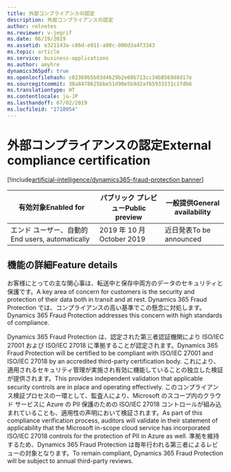 ```yaml
---
title: 外部コンプライアンスの認定
description: 外部コンプライアンスの認定
author: relnotes
ms.reviewer: v-jegrif
ms.date: 06/19/2019
ms.assetid: e321143a-c86d-e911-a98c-000d3a4f3343
ms.topic: article
ms.service: business-applications
ms.author: amyhre
dynamics365pdf: true
ms.openlocfilehash: c02369b5b93d4629b2e68b713cc34b8569d8d17e
ms.sourcegitcommit: 38a8478625bbe51d90e5b9d2af65933331c1fdb6
ms.translationtype: HT
ms.contentlocale: ja-JP
ms.lasthandoff: 07/02/2019
ms.locfileid: "1718954"
---
```

# <a name="external-compliance-certification"></a><span data-ttu-id="b6dd5-103">外部コンプライアンスの認定</span><span class="sxs-lookup"><span data-stu-id="b6dd5-103">External compliance certification</span></span>
[!include[artificial-intelligence/dynamics365-fraud-protection banner](../includes/artificial-intelligence/dynamics365-fraud-protection.md)]

| <span data-ttu-id="b6dd5-104">有効対象</span><span class="sxs-lookup"><span data-stu-id="b6dd5-104">Enabled for</span></span>    |  <span data-ttu-id="b6dd5-105">パブリック プレビュー</span><span class="sxs-lookup"><span data-stu-id="b6dd5-105">Public preview</span></span> | <span data-ttu-id="b6dd5-106">一般提供</span><span class="sxs-lookup"><span data-stu-id="b6dd5-106">General availability</span></span> | 
| ---------- | ---------- |---------- |
|<span data-ttu-id="b6dd5-107">エンド ユーザー、自動的</span><span class="sxs-lookup"><span data-stu-id="b6dd5-107">End users, automatically</span></span>|<span data-ttu-id="b6dd5-108">2019 年 10 月</span><span class="sxs-lookup"><span data-stu-id="b6dd5-108">October 2019</span></span>| <span data-ttu-id="b6dd5-109">近日発表</span><span class="sxs-lookup"><span data-stu-id="b6dd5-109">To be announced</span></span>|






## <a name="feature-details"></a><span data-ttu-id="b6dd5-110">機能の詳細</span><span class="sxs-lookup"><span data-stu-id="b6dd5-110">Feature details</span></span>
<!--feature detail start -->
<span data-ttu-id="b6dd5-111">お客様にとっての主な関心事は、転送中と保存中両方のデータのセキュリティと保護です。</span><span class="sxs-lookup"><span data-stu-id="b6dd5-111">A key area of concern for customers is the security and protection of their data both in transit and at rest.</span></span> <span data-ttu-id="b6dd5-112">Dynamics 365 Fraud Protection では、コンプライアンスの高い基準でこの懸念に対処します。</span><span class="sxs-lookup"><span data-stu-id="b6dd5-112">Dynamics 365 Fraud Protection addresses this concern with high standards of compliance.</span></span>

<span data-ttu-id="b6dd5-113">Dynamics 365 Fraud Protection は、認定された第三者認証機関により ISO/IEC 27001 および ISO/IEC 27018 に準拠することが認定されます。</span><span class="sxs-lookup"><span data-stu-id="b6dd5-113">Dynamics 365 Fraud Protection will be certified to be compliant with ISO/IEC 27001 and ISO/IEC 27018 by an accredited third-party certification body.</span></span> <span data-ttu-id="b6dd5-114">これにより、適用されるセキュリティ管理が実施され有効に機能していることの独立した検証が提供されます。</span><span class="sxs-lookup"><span data-stu-id="b6dd5-114">This provides independent validation that applicable security controls are in place and operating effectively.</span></span> <span data-ttu-id="b6dd5-115">このコンプライアンス検証プロセスの一環として、監査人により、Microsoft のスコープ内のクラウド サービスに Azure の PII 保護のための ISO/IEC 27018 コントロールが組み込まれていることも、適用性の声明において検証されます。</span><span class="sxs-lookup"><span data-stu-id="b6dd5-115">As part of this compliance verification process, auditors will validate in their statement of applicability that the Microsoft in-scope cloud service has incorporated ISO/IEC 27018 controls for the protection of PII in Azure as well.</span></span> <span data-ttu-id="b6dd5-116">準拠を維持するため、Dynamics 365 Fraud Protection は毎年行われる第三者によるレビューの対象となります。</span><span class="sxs-lookup"><span data-stu-id="b6dd5-116">To remain compliant, Dynamics 365 Fraud Protection will be subject to annual third-party reviews.</span></span>
<!--feature detail end -->










